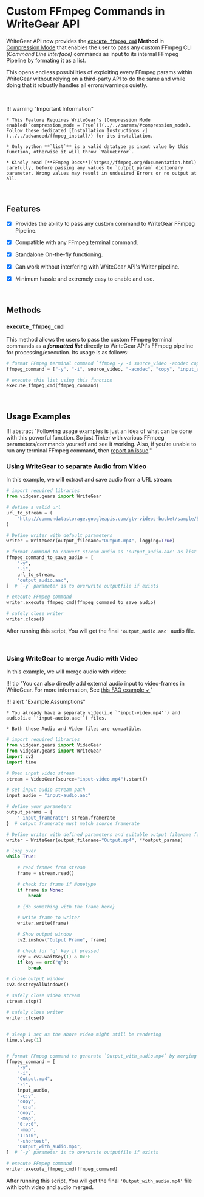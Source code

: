 <!--
===============================================
vidgear library source-code is deployed under the Apache 2.0 License:

Copyright (c) 2019 Abhishek Thakur(@abhiTronix) <abhi.una12@gmail.com>

Licensed under the Apache License, Version 2.0 (the "License");
you may not use this file except in compliance with the License.
You may obtain a copy of the License at

   http://www.apache.org/licenses/LICENSE-2.0

Unless required by applicable law or agreed to in writing, software
distributed under the License is distributed on an "AS IS" BASIS,
WITHOUT WARRANTIES OR CONDITIONS OF ANY KIND, either express or implied.
See the License for the specific language governing permissions and
limitations under the License.
===============================================
-->

# Custom FFmpeg Commands in WriteGear API

WriteGear API now provides the **[`execute_ffmpeg_cmd`](../../../../../bonus/reference/writegear/#vidgear.gears.writegear.WriteGear.execute_ffmpeg_cmd) Method** in [Compression Mode](../../overview/) that enables the user to pass any custom FFmpeg CLI _(Command Line Interface)_ commands as input to its internal FFmpeg Pipeline by formating it as a list. 

This opens endless possibilities of exploiting every FFmpeg params within WriteGear without relying on a third-party API to do the same and while doing that it robustly handles all errors/warnings quietly.


&nbsp;


!!! warning "Important Information"

    * This Feature Requires WriteGear's [Compression Mode enabled(`compression_mode = True`)](../../params/#compression_mode). Follow these dedicated [Installation Instructions ➶](../../advanced/ffmpeg_install/) for its installation.

    * Only python **`list`** is a valid datatype as input value by this function, otherwise it will throw `ValueError`.

    * Kindly read [**FFmpeg Docs**](https://ffmpeg.org/documentation.html) carefully, before passing any values to `output_param` dictionary parameter. Wrong values may result in undesired Errors or no output at all.

&nbsp;

## Features 

- [x] Provides the ability to pass any custom command to WriteGear FFmpeg Pipeline.

- [x] Compatible with any FFmpeg terminal command.

- [x] Standalone On-the-fly functioning.

- [x] Can work without interfering with WriteGear API's Writer pipeline.

- [x] Minimum hassle and extremely easy to enable and use. 



&nbsp;


## Methods

### **[`execute_ffmpeg_cmd`](../../../../../bonus/reference/writegear/#vidgear.gears.writegear.WriteGear.execute_ffmpeg_cmd)** 

This method allows the users to pass the custom FFmpeg terminal commands as a _**formatted list**_ directly to WriteGear API's FFmpeg pipeline for processing/execution. Its usage is as follows: 
  
```python
# format FFmpeg terminal command `ffmpeg -y -i source_video -acodec copy input_audio.aac` as a list
ffmpeg_command = ["-y", "-i", source_video, "-acodec", "copy", "input_audio.aac"]

# execute this list using this function
execute_ffmpeg_cmd(ffmpeg_command)
```


&nbsp;


## Usage Examples

!!! abstract "Following usage examples is just an idea of what can be done with this powerful function. So just Tinker with various FFmpeg parameters/commands yourself and see it working. Also, if you're unable to run any terminal FFmpeg command, then [report an issue](../../../../../contribution/issue/)."


### Using WriteGear to separate Audio from Video

In this example, we will extract and save audio from a URL stream:

```python
# import required libraries
from vidgear.gears import WriteGear

# define a valid url
url_to_stream = (
    "http://commondatastorage.googleapis.com/gtv-videos-bucket/sample/BigBuckBunny.mp4"
)

# Define writer with default parameters
writer = WriteGear(output_filename="Output.mp4", logging=True)

# format command to convert stream audio as 'output_audio.aac' as list
ffmpeg_command_to_save_audio = [
    "-y",
    "-i",
    url_to_stream,
    "output_audio.aac",
]  # `-y` parameter is to overwrite outputfile if exists

# execute FFmpeg command
writer.execute_ffmpeg_cmd(ffmpeg_command_to_save_audio)

# safely close writer
writer.close()
```

After running this script, You will get the final `'output_audio.aac'` audio file.

&nbsp;

### Using WriteGear to merge Audio with Video

In this example, we will merge audio with video:

!!! tip "You can also directly add external audio input to video-frames in WriteGear. For more information, See [this FAQ example ➶](../../../../../help/writegear_faqs/#how-add-external-audio-file-input-to-video-frames)"

!!! alert "Example Assumptions"

    * You already have a separate video(i.e `'input-video.mp4'`) and audio(i.e `'input-audio.aac'`) files.

    * Both these Audio and Video files are compatible.


```python
# import required libraries
from vidgear.gears import VideoGear
from vidgear.gears import WriteGear
import cv2
import time

# Open input video stream
stream = VideoGear(source="input-video.mp4").start()

# set input audio stream path
input_audio = "input-audio.aac"

# define your parameters
output_params = {
    "-input_framerate": stream.framerate
}  # output framerate must match source framerate

# Define writer with defined parameters and suitable output filename for e.g. `Output.mp4`
writer = WriteGear(output_filename="Output.mp4", **output_params)

# loop over
while True:

    # read frames from stream
    frame = stream.read()

    # check for frame if Nonetype
    if frame is None:
        break

    # {do something with the frame here}

    # write frame to writer
    writer.write(frame)

    # Show output window
    cv2.imshow("Output Frame", frame)

    # check for 'q' key if pressed
    key = cv2.waitKey(1) & 0xFF
    if key == ord("q"):
        break

# close output window
cv2.destroyAllWindows()

# safely close video stream
stream.stop()

# safely close writer
writer.close()


# sleep 1 sec as the above video might still be rendering
time.sleep(1)


# format FFmpeg command to generate `Output_with_audio.mp4` by merging input_audio in above rendered `Output.mp4`
ffmpeg_command = [
    "-y",
    "-i",
    "Output.mp4",
    "-i",
    input_audio,
    "-c:v",
    "copy",
    "-c:a",
    "copy",
    "-map",
    "0:v:0",
    "-map",
    "1:a:0",
    "-shortest",
    "Output_with_audio.mp4",
]  # `-y` parameter is to overwrite outputfile if exists

# execute FFmpeg command
writer.execute_ffmpeg_cmd(ffmpeg_command)
```

After running this script, You will get the final `'Output_with_audio.mp4'` file with both video and audio merged.

&nbsp;